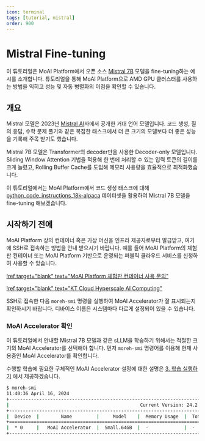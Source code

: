 ```yaml
---
icon: terminal
tags: [tutorial, mistral]
order: 900
---
```


# Mistral Fine-tuning

이 튜토리얼은 MoAI Platform에서 오픈 소스 [Mistral 7B](https://mistral.ai/news/announcing-mistral-7b/) 모델을 fine-tuning하는 예시를 소개합니다. 튜토리얼을 통해 MoAI Platform으로 AMD GPU 클러스터를 사용하는 방법을 익히고 성능 및 자동 병렬화의 이점을 확인할 수 있습니다.


## 개요

Mistral 모델은 2023년 [Mistral AI](https://mistral.ai/)사에서 공개한 거대 언어 모델입니다. 코드 생성, 질의 응답, 수학 문제 풀기와 같은 복잡한 태스크에서 더 큰 크기의 모델보다 더 좋은 성능을 기록해 주목 받기도 했습니다.

Mistral 7B 모델은 Transformer의 decoder만을 사용한 Decoder-only 모델입니다. Sliding Window Attention 기법을 적용해 한 번에 처리할 수 있는 입력 토큰의 길이를 크게 늘렸고, Rolling Buffer Cache를 도입해 메모리 사용량을 효율적으로 최적화했습니다.

이 튜토리얼에서는 MoAI Platform에서 코드 생성 태스크에 대해 [python_code_instructions_18k-alpaca](https://huggingface.co/datasets/iamtarun/python_code_instructions_18k_alpaca) 데이터셋을 활용하여 Mistral 7B 모델을 fine-tuning 해보겠습니다.

## 시작하기 전에

MoAI Platform 상의 컨테이너 혹은 가상 머신을 인프라 제공자로부터 발급받고, 여기에 SSH로 접속하는 방법을 안내 받으시기 바랍니다. 예를 들어 MoAI Platform의 체험판 컨테이너 또는 MoAI Platform 기반으로 운영되는 퍼블릭 클라우드 서비스를 신청하여 사용할 수 있습니다.

[!ref target="blank" text="MoAI Platform 체험판 컨테이너 사용 문의"](support@moreh.io)

[!ref target="blank" text="KT Cloud Hyperscale AI Computing"](https://cloud.kt.com/solution/hyperscaleAiComputing/)

SSH로 접속한 다음 `moreh-smi` 명령을 실행하여 MoAI Accelerator가 잘 표시되는지 확인하시기 바랍니다. 디바이스 이름은 시스템마다 다르게 설정되어 있을 수 있습니다.

### MoAI Accelerator 확인

이 튜토리얼에서 안내할 Mistral 7B 모델과 같은 sLLM을 학습하기 위해서는 적절한 크기의 MoAI Accelerator를 선택해야 합니다. 먼저 `moreh-smi` 명령어를 이용해 현재 사용중인 MoAI Accelerator를 확인합니다. 

수행할 학습에 필요한 구체적인 MoAI Accelerator 설정에 대한 설명은 [3. 학습 실행하기](3_학습_실행하기.md) 에서 제공하겠습니다. 

```bash
$ moreh-smi
11:40:36 April 16, 2024
+-------------------------------------------------------------------------------------------------+
|                                                Current Version: 24.2.0  Latest Version: 24.2.0  |
+-------------------------------------------------------------------------------------------------+
|  Device  |        Name         |     Model    |  Memory Usage  |  Total Memory  |  Utilization  |
+=================================================================================================+
|  * 0     |   MoAI Accelerator  |  Small.64GB  |  -             |  -             |  -            |
+-------------------------------------------------------------------------------------------------+
```